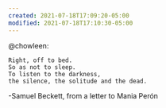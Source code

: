 ```yaml
---
created: 2021-07-18T17:09:20-05:00
modified: 2021-07-18T17:10:30-05:00
---
```


@chowleen: 

    Right, off to bed. 
    So as not to sleep. 
    To listen to the darkness, 
    the silence, the solitude and the dead.

-Samuel Beckett, 
from a letter to Mania Perón
